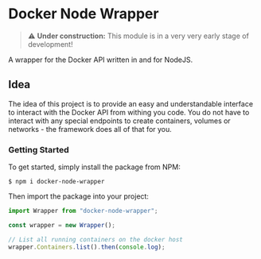 # Docker Node Wrapper

> :warning: **Under construction:** This module is in a very very early stage of development!

A wrapper for the Docker API written in and for NodeJS.

## Idea

The idea of this project is to provide an easy and understandable interface to interact with the Docker API from withing you code. You do not have to interact with any special endpoints to create containers, volumes or networks - the framework does all of that for you.

### Getting Started

To get started, simply install the package from NPM:

```
$ npm i docker-node-wrapper
```

Then import the package into your project:

```js
import Wrapper from "docker-node-wrapper";

const wrapper = new Wrapper();

// List all running containers on the docker host
wrapper.Containers.list().then(console.log);
```
